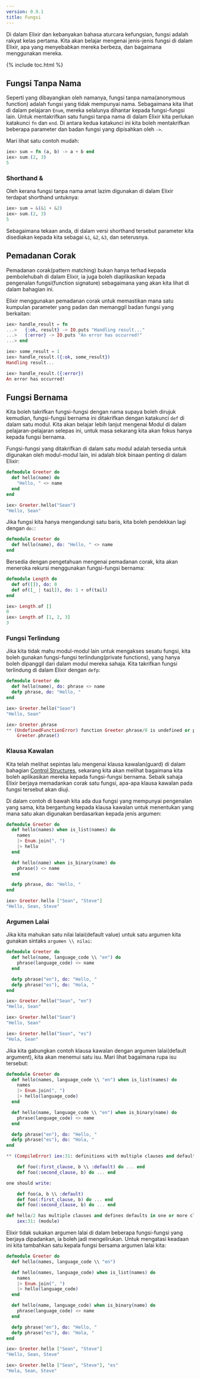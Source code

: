 ```yaml
---
version: 0.9.1
title: Fungsi
---
```


Di dalam Elixir dan kebanyakan bahasa aturcara kefungsian, fungsi adalah rakyat kelas pertama.  Kita akan belajar mengenai jenis-jenis fungsi di dalam Elixir, apa yang menyebabkan mereka berbeza, dan bagaimana menggunakan mereka.

{% include toc.html %}

## Fungsi Tanpa Nama

Seperti yang dibayangkan oleh namanya, fungsi tanpa nama(anonymous function) adalah fungsi yang tidak mempunyai nama.  Sebagaimana kita lihat di dalam pelajaran `Enum`, mereka selalunya dihantar kepada fungsi-fungsi lain.  Untuk mentakrifkan satu fungsi tanpa nama di dalam Elixir kita perlukan katakunci `fn` dan `end`.  Di antara kedua katakunci ini kita boleh mentakrifkan beberapa parameter dan badan fungsi yang dipisahkan oleh `->`.

Mari lihat satu contoh mudah:

```elixir
iex> sum = fn (a, b) -> a + b end
iex> sum.(2, 3)
5
```

### Shorthand &

Oleh kerana fungsi tanpa nama amat lazim digunakan di dalam Elixir terdapat shorthand untuknya:

```elixir
iex> sum = &(&1 + &2)
iex> sum.(2, 3)
5
```

Sebagaimana tekaan anda, di dalam versi shorthand tersebut parameter kita disediakan kepada kita sebagai `&1`, `&2`, `&3`, dan seterusnya.

## Pemadanan Corak

Pemadanan corak(pattern matching) bukan hanya terhad kepada pembolehubah di dalam Elixir, ia juga boleh diaplikasikan kepada pengenalan fungsi(function signature) sebagaimana yang akan kita lihat di dalam bahagian ini.

Elixir menggunakan pemadanan corak untuk memastikan mana satu kumpulan parameter yang padan dan memanggil badan fungsi yang berkaitan:

```elixir
iex> handle_result = fn
...>   {:ok, result} -> IO.puts "Handling result..."
...>   {:error} -> IO.puts "An error has occurred!"
...> end

iex> some_result = 1
iex> handle_result.({:ok, some_result})
Handling result...

iex> handle_result.({:error})
An error has occurred!
```

## Fungsi Bernama

Kita boleh takrifkan fungsi-fungsi dengan nama supaya boleh dirujuk kemudian, fungsi-fungsi bernama ini ditakrifkan dengan katakunci `def` di dalam satu modul.  Kita akan belajar lebih lanjut mengenai Modul di dalam pelajaran-pelajaran selepas ini, untuk masa sekarang kita akan fokus hanya kepada fungsi bernama.


Fungsi-fungsi yang ditakrifkan di dalam satu modul adalah tersedia untuk digunakan oleh modul-modul lain, ini adalah blok binaan penting di dalam Elixir:

```elixir
defmodule Greeter do
  def hello(name) do
    "Hello, " <> name
  end
end

iex> Greeter.hello("Sean")
"Hello, Sean"
```

Jika fungsi kita hanya mengandungi satu baris, kita boleh pendekkan lagi dengan `do:`:

```elixir
defmodule Greeter do
  def hello(name), do: "Hello, " <> name
end
```

Bersedia dengan pengetahuan mengenai pemadanan corak, kita akan meneroka rekursi menggunakan fungsi-fungsi bernama:

```elixir
defmodule Length do
  def of([]), do: 0
  def of([_ | tail]), do: 1 + of(tail)
end

iex> Length.of []
0
iex> Length.of [1, 2, 3]
3
```

### Fungsi Terlindung

Jika kita tidak mahu modul-modul lain untuk mengakses sesatu fungsi, kita boleh gunakan fungsi-fungsi terlindung(private functions), yang hanya boleh dipanggil dari dalam modul mereka sahaja.  Kita takrifkan fungsi terlindung di dalam Elixir dengan `defp`:

```elixir
defmodule Greeter do
  def hello(name), do: phrase <> name
  defp phrase, do: "Hello, "
end

iex> Greeter.hello("Sean")
"Hello, Sean"

iex> Greeter.phrase
** (UndefinedFunctionError) function Greeter.phrase/0 is undefined or private
    Greeter.phrase()
```

### Klausa Kawalan

Kita telah melihat sepintas lalu mengenai klausa kawalan(guard) di dalam bahagian [Control Structures](../control-structures), sekarang kita akan melihat bagaimana kita boleh aplikasikan mereka kepada fungsi-fungsi bernama.  Sebaik sahaja Elixir berjaya memadankan corak satu fungsi, apa-apa klausa kawalan pada fungsi tersebut akan diuji.

Di dalam contoh di bawah kita ada dua fungsi yang mempunyai pengenalan yang sama, kita bergantung kepada klausa kawalan untuk menentukan yang mana satu akan digunakan berdasarkan kepada jenis argumen:

```elixir
defmodule Greeter do
  def hello(names) when is_list(names) do
    names
    |> Enum.join(", ")
    |> hello
  end

  def hello(name) when is_binary(name) do
    phrase() <> name
  end

  defp phrase, do: "Hello, "
end

iex> Greeter.hello ["Sean", "Steve"]
"Hello, Sean, Steve"
```

### Argumen Lalai

Jika kita mahukan satu nilai lalai(default value) untuk satu argumen kita gunakan sintaks `argumen \\ nilai`:

```elixir
defmodule Greeter do
  def hello(name, language_code \\ "en") do
    phrase(language_code) <> name
  end

  defp phrase("en"), do: "Hello, "
  defp phrase("es"), do: "Hola, "
end

iex> Greeter.hello("Sean", "en")
"Hello, Sean"

iex> Greeter.hello("Sean")
"Hello, Sean"

iex> Greeter.hello("Sean", "es")
"Hola, Sean"
```

Jika kita gabungkan contoh klausa kawalan dengan argumen lalai(default argument), kita akan menemui satu isu.  Mari lihat bagaimana rupa isu tersebut:

```elixir
defmodule Greeter do
  def hello(names, language_code \\ "en") when is_list(names) do
    names
    |> Enum.join(", ")
    |> hello(language_code)
  end

  def hello(name, language_code \\ "en") when is_binary(name) do
    phrase(language_code) <> name
  end

  defp phrase("en"), do: "Hello, "
  defp phrase("es"), do: "Hola, "
end

** (CompileError) iex:31: definitions with multiple clauses and default values require a header. Instead of:

    def foo(:first_clause, b \\ :default) do ... end
    def foo(:second_clause, b) do ... end

one should write:

    def foo(a, b \\ :default)
    def foo(:first_clause, b) do ... end
    def foo(:second_clause, b) do ... end

def hello/2 has multiple clauses and defines defaults in one or more clauses
    iex:31: (module)
```

Elixir tidak sukakan argumen lalai di dalam beberapa fungsi-fungsi yang berjaya dipadankan, ia boleh jadi mengelirukan.  Untuk mengatasi keadaan ini kita tambahkan satu kepala fungsi bersama argumen lalai kita:  

```elixir
defmodule Greeter do
  def hello(names, language_code \\ "en")

  def hello(names, language_code) when is_list(names) do
    names
    |> Enum.join(", ")
    |> hello(language_code)
  end

  def hello(name, language_code) when is_binary(name) do
    phrase(language_code) <> name
  end

  defp phrase("en"), do: "Hello, "
  defp phrase("es"), do: "Hola, "
end

iex> Greeter.hello ["Sean", "Steve"]
"Hello, Sean, Steve"

iex> Greeter.hello ["Sean", "Steve"], "es"
"Hola, Sean, Steve"
```
